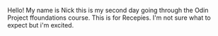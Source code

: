 Hello! My name is Nick this is my second day going through the Odin Project ffoundations course. This is for Recepies.  I'm not sure what to expect but i'm excited.